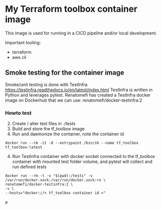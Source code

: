 # My Terraform toolbox container image

This image is used for running in a CICD pipeline and/or local development. 

Important tooling:
- terraform
- aws cli

## Smoke testing for the container image

Smoke/unit testing is done with TestInfra https://testinfra.readthedocs.io/en/latest/index.html
TestInfra is written in Python and leverages pytest. 
Renatomefi has created a TestInfra docker image on Dockerhub that we can use: renatomefi/docker-testinfra:2

### Howto test

2) Create / alter test files in ./tests
1) Build and store the tf_toolbox image 
3) Run and daemonize the container, note the container id
```
docker run --rm -it -d --entrypoint /bin/sh --name tf_toolbox tf_toolbox:latest
```
4) Run TestInfra container with docker socket connected to the tf_toolbox container with mounted test folder volume, and pytest will collect and run defined tests
```
docker run --rm -t -v "$(pwd):/tests" -v /var/run/docker.sock:/var/run/docker.sock:ro \ 
renatomefi/docker-testinfra:2 \
-v \
--hosts="docker://< tf_toolbox container id >"
```

a



